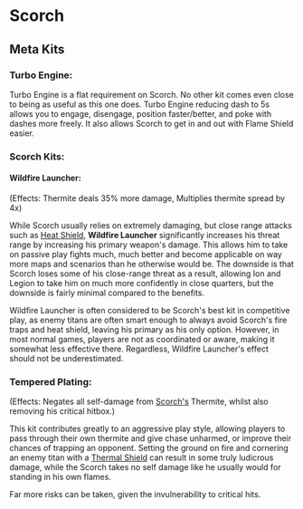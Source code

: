 # Scorch

## Meta Kits

### Turbo Engine:

Turbo Engine is a flat requirement on Scorch. No other kit comes even close to being as useful as this one does. Turbo Engine reducing dash to 5s allows you to engage, disengage, position faster/better, and poke with dashes more freely. It also allows Scorch to get in and out with Flame Shield easier.

### Scorch Kits:

#### Wildfire Launcher:

(Effects: Thermite deals 35% more damage, Multiplies thermite spread by 4x)

While Scorch usually relies on extremely damaging, but close range attacks such as [Heat Shield](https://titanfall.fandom.com/wiki/Heat\_Shield), **Wildfire Launcher** significantly increases his threat range by increasing his primary weapon's damage. This allows him to take on passive play fights much, much better and become applicable on way more maps and scenarios than he otherwise would be. The downside is that Scorch loses some of his close-range threat as a result, allowing Ion and Legion to take him on much more confidently in close quarters, but the downside is fairly minimal compared to the benefits.

Wildfire Launcher is often considered to be Scorch's best kit in competitive play, as enemy titans are often smart enough to always avoid Scorch's fire traps and heat shield, leaving his primary as his only option. However, in most normal games, players are not as coordinated or aware, making it somewhat less effective there. Regardless, Wildfire Launcher's effect should not be underestimated.

### **Tempered Plating**:

(Effects: Negates all self-damage from [Scorch's](https://titanfall.fandom.com/wiki/Scorch) Thermite, whilst also removing his critical hitbox.)

This kit contributes greatly to an aggressive play style, allowing players to pass through their own thermite and give chase unharmed, or improve their chances of trapping an opponent. Setting the ground on fire and cornering an enemy titan with a [Thermal Shield](https://titanfall.fandom.com/wiki/Thermal\_Shield) can result in some truly ludicrous damage, while the Scorch takes no self damage like he usually would for standing in his own flames.

Far more risks can be taken, given the invulnerability to critical hits.
